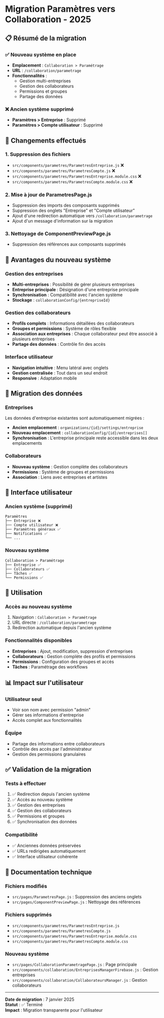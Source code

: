 # Migration Paramètres vers Collaboration - 2025

## 📋 Résumé de la migration

### ✅ **Nouveau système en place**
- **Emplacement** : `Collaboration > Paramétrage`
- **URL** : `/collaboration/parametrage`
- **Fonctionnalités** :
  - Gestion multi-entreprises
  - Gestion des collaborateurs
  - Permissions et groupes
  - Partage des données

### ❌ **Ancien système supprimé**
- **Paramètres > Entreprise** : Supprimé
- **Paramètres > Compte utilisateur** : Supprimé

## 🔄 **Changements effectués**

### 1. Suppression des fichiers
- `src/components/parametres/ParametresEntreprise.js` ❌
- `src/components/parametres/ParametresCompte.js` ❌
- `src/components/parametres/ParametresEntreprise.module.css` ❌
- `src/components/parametres/ParametresCompte.module.css` ❌

### 2. Mise à jour de ParametresPage.js
- Suppression des imports des composants supprimés
- Suppression des onglets "Entreprise" et "Compte utilisateur"
- Ajout d'une redirection automatique vers `/collaboration/parametrage`
- Ajout d'un message d'information sur la migration

### 3. Nettoyage de ComponentPreviewPage.js
- Suppression des références aux composants supprimés

## 🎯 **Avantages du nouveau système**

### **Gestion des entreprises**
- **Multi-entreprises** : Possibilité de gérer plusieurs entreprises
- **Entreprise principale** : Désignation d'une entreprise principale
- **Synchronisation** : Compatibilité avec l'ancien système
- **Stockage** : `collaborationConfig/{entrepriseId}`

### **Gestion des collaborateurs**
- **Profils complets** : Informations détaillées des collaborateurs
- **Groupes et permissions** : Système de rôles flexible
- **Association aux entreprises** : Chaque collaborateur peut être associé à plusieurs entreprises
- **Partage des données** : Contrôle fin des accès

### **Interface utilisateur**
- **Navigation intuitive** : Menu latéral avec onglets
- **Gestion centralisée** : Tout dans un seul endroit
- **Responsive** : Adaptation mobile

## 🔧 **Migration des données**

### **Entreprises**
Les données d'entreprise existantes sont automatiquement migrées :
- **Ancien emplacement** : `organizations/{id}/settings/entreprise`
- **Nouveau emplacement** : `collaborationConfig/{id}/entreprises[]`
- **Synchronisation** : L'entreprise principale reste accessible dans les deux emplacements

### **Collaborateurs**
- **Nouveau système** : Gestion complète des collaborateurs
- **Permissions** : Système de groupes et permissions
- **Association** : Liens avec entreprises et artistes

## 📱 **Interface utilisateur**

### **Ancien système (supprimé)**
```
Paramètres
├── Entreprise ❌
├── Compte utilisateur ❌
├── Paramètres généraux ✅
├── Notifications ✅
└── ...
```

### **Nouveau système**
```
Collaboration > Paramétrage
├── Entreprise ✅
├── Collaborateurs ✅
├── Tâches ✅
└── Permissions ✅
```

## 🚀 **Utilisation**

### **Accès au nouveau système**
1. Navigation : `Collaboration > Paramétrage`
2. URL directe : `/collaboration/parametrage`
3. Redirection automatique depuis l'ancien système

### **Fonctionnalités disponibles**
- **Entreprises** : Ajout, modification, suppression d'entreprises
- **Collaborateurs** : Gestion complète des profils et permissions
- **Permissions** : Configuration des groupes et accès
- **Tâches** : Paramétrage des workflows

## 📊 **Impact sur l'utilisateur**

### **Utilisateur seul**
- Voir son nom avec permission "admin"
- Gérer ses informations d'entreprise
- Accès complet aux fonctionnalités

### **Équipe**
- Partage des informations entre collaborateurs
- Contrôle des accès par l'administrateur
- Gestion des permissions granulaires

## ✅ **Validation de la migration**

### **Tests à effectuer**
1. ✅ Redirection depuis l'ancien système
2. ✅ Accès au nouveau système
3. ✅ Gestion des entreprises
4. ✅ Gestion des collaborateurs
5. ✅ Permissions et groupes
6. ✅ Synchronisation des données

### **Compatibilité**
- ✅ Anciennes données préservées
- ✅ URLs redirigées automatiquement
- ✅ Interface utilisateur cohérente

## 📝 **Documentation technique**

### **Fichiers modifiés**
- `src/pages/ParametresPage.js` : Suppression des anciens onglets
- `src/pages/ComponentPreviewPage.js` : Nettoyage des références

### **Fichiers supprimés**
- `src/components/parametres/ParametresEntreprise.js`
- `src/components/parametres/ParametresCompte.js`
- `src/components/parametres/ParametresEntreprise.module.css`
- `src/components/parametres/ParametresCompte.module.css`

### **Nouveau système**
- `src/pages/CollaborationParametragePage.js` : Page principale
- `src/components/collaboration/EntreprisesManagerFirebase.js` : Gestion entreprises
- `src/components/collaboration/CollaborateursManager.js` : Gestion collaborateurs

---

**Date de migration** : 7 janvier 2025  
**Statut** : ✅ Terminé  
**Impact** : Migration transparente pour l'utilisateur 